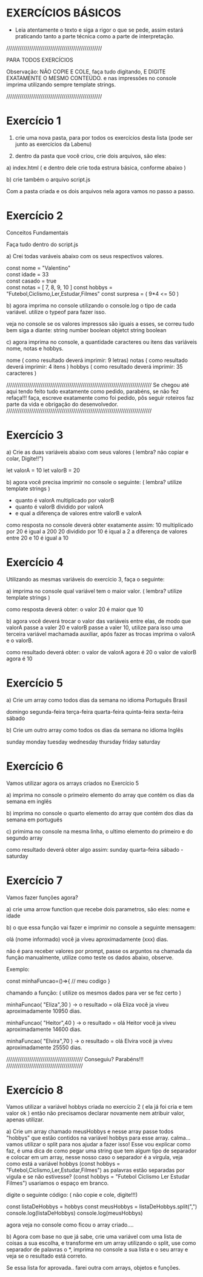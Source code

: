
# EXERCÍCIOS BÁSICOS

-  Leia atentamente o texto e siga a rigor o que se pede, assim estará praticando tanto
   a parte técnica como a parte de interpretação.

//////////////////////////////////////////////////

PARA TODOS EXERCÍCIOS 

Observação: NÃO COPIE E COLE, faça tudo digitando,
            E DIGITE EXATAMENTE O MESMO CONTEÚDO.
            e nas impressões no console imprima
            utilizando sempre template strings.
            
//////////////////////////////////////////////////

#  Exercício 1

01) crie uma nova pasta, para por todos os exercícios desta lista (pode ser junto as exercícios da Labenu)

02) dentro da pasta que você criou, crie dois arquivos, são eles:
   
   a)  index.html ( e dentro dele crie toda estrura básica, conforme abaixo )

   <!DOCTYPE html>
   <html>

   <head>
      <meta charset="utf-8">
      <title>Exercícios</title>
      <script src="script.js"></script>
   </head>

   <body>

   </body>

   </html>

   b) crie também o arquivo script.js

Com a pasta criada e os dois arquivos nela agora vamos no passo a passo.


# Exercício 2

Conceitos Fundamentais 

Faça tudo dentro do script.js


a) Crei todas varáveis abaixo com os seus respectivos valores.

   const nome = "Valentino"   
   const idade = 33   
   const casado = true   
   const notas = [ 7, 8, 9, 10 ]
   const hobbys = "Futebol,Ciclismo,Ler,Estudar,Filmes"
   const surpresa = ( 9*4 <= 50 )
   
b) agora imprima no console utilizando o console.log o tipo de cada variável.
   utilize o typeof para fazer isso.  

   veja no console se os valores impressos são iguais a esses, se correu tudo bem siga a diante:
      string
      number
      boolean
      objetct
      string
      boolean

c) agora imprima no console, a quantidade caracteres ou itens das variáveis 
   nome, notas e hobbys.

   nome  ( como resultado deverá imprimir: 9 letras)
   notas ( como resultado deverá imprimir: 4 itens )
   hobbys ( como resultado deverá imprimir: 35 caracteres )


////////////////////////////////////////////////////////////////////////////
Se chegou até aqui tendo feito tudo exatamente como pedido, parabéns, se não 
fez refaça!!! faça, escreve exatamente como foi pedido, pôs seguir roteiros
faz parte da vida e obrigação do desenvolvedor.
////////////////////////////////////////////////////////////////////////////


# Exercício 3

a) Crie as duas variáveis abaixo com seus valores ( lembra? não copiar e colar, Digite!!")

   let valorA = 10
   let valorB = 20

b) agora você precisa imprimir no console o seguinte: ( lembra? utilize template strings )

   - quanto é valorA multiplicado por valorB
   - quanto é valorB dividido por valorA
   - e qual a diferença de valores entre valorB e valorA

   como resposta no console deverá obter exatamente assim:
   10 multiplicado por 20 é igual a 200
   20 dividido por 10 é iqual a 2
   a diferença de valores entre 20 e 10 é igual a 10

# Exercício 4

Utilizando as mesmas variáveis do exercício 3, faça o seguinte:

a) imprima no console qual variável tem o maior valor. ( lembra? utilize template strings )

   como resposta deverá obter:
   o valor 20 é maior que 10

b) agora você deverá trocar o valor das variáveis entre elas, de modo
   que valorA passe a valer 20 e valorB passe a valer 10, utilize para
   isso uma terceira variável machamada auxiliar, após fazer as trocas
   imprima o valorA e o valorB.

   como resultado deverá obter:
   o valor de valorA agora é 20
   o valor de valorB agora é 10
  

# Exercício 5

a) Crie um array como todos dias da semana no idioma Português Brasil

   domingo  segunda-feira  terça-feira  quarta-feira  quinta-feira   sexta-feira   sábado

b) Crie um outro array como todos os dias da semana no idioma Inglês

   sunday	monday	tuesday	wednesday	thursday	 friday	saturday	


# Exercício 6

Vamos utilizar agora os arrays criados no Exercício 5

a) imprima no console o primeiro elemento do array que contém os dias da semana em inglês

b) imprima no console o quarto elemento do array que contém dos dias da semana em português

c) primima no console na mesma linha, o ultimo elemento do primeiro e do segundo array

como resultado deverá obter algo assim:
sunday
quarta-feira
sábado - saturday 

# Exercício 7

Vamos fazer funções agora?

a) crie uma arrow function que recebe dois parametros, são eles: nome e idade

b) o que essa função vai fazer e imprimir no console a seguinte mensagem: 

   olá (nome informado) você ja viveu aproximadamente (xxx) dias.

não é para receber valores por prompt, passe os arguntos na chamada da função
manualmente, utilize como teste os dados abaixo, observe.

Exemplo:

const minhaFuncao=()=>{
   // meu codigo
}

chamando a função: ( utilize os mesmos dados para ver se fez certo )

minhaFuncao( "Eliza",30  )    -> o resultado = olá Eliza você ja viveu aproximadamente 10950 dias.

minhaFuncao( "Heitor",40  )   -> o resultado = olá Heitor você ja viveu aproximadamente 14600 dias.

minhaFuncao( "Elvira",70  )   -> o resultado = olá Elvira você ja viveu aproximadamente 25550 dias.


////////////////////////////////////////
        Conseguiu? Parabéns!!!
////////////////////////////////////////

# Exercício 8 

Vamos utilizar a variável hobbys criada no exercício 2 ( ela já foi cria e tem valor ok )
então não precisamos declarar novamente nem atribuir valor, apenas utilizar.

a) Crie um array chamado meusHobbys e nesse array passe todos "hobbys" que estão contidos na variável hobbys para esse array.
   calma... vamos utilizar o split para nos ajudar a fazer isso! Esse vou explicar como faz, é uma dica de como pegar uma string
   que tem algum tipo de separador e colocar em um array, nesse nosso caso o separador é a virgula, veja como está a variável 
   hobbys (const hobbys = "Futebol,Ciclismo,Ler,Estudar,Filmes") as palavras estão separadas por vigula e se não estivesse?
   (const hobbys = "Futebol Ciclismo Ler Estudar Filmes") usariamos o espaço em branco.

   digite o seguinte código: ( não copie e cole, digite!!!)

   const listaDeHobbys = hobbys
   const meusHobbys = listaDeHobbys.split(",")  
   console.log(listaDeHobbys)
   console.log(meusHobbys)

agora veja no console como ficou o array criado....


b) Agora com base no que já sabe, crie uma variável com uma lista de coisas a sua escolha, e transforme em um array
   utilizando o split, use como separador de palavras o *, imprima no console a sua lista e o seu array e veja se o
   resultado está correto.


   Se essa lista for aprovada.. farei outra com arrays, objetos e funções.


   

   




